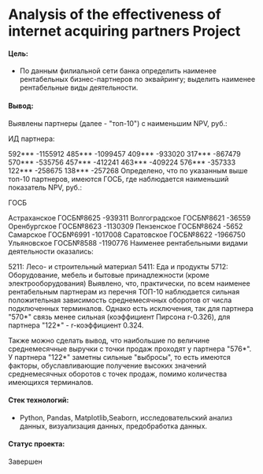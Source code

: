 # Analysis of the effectiveness of internet acquiring partners Project

#### Цель: 
- По данным филиальной сети банка определить наименее рентабельных бизнес-партнеров по эквайрингу; выделить наименее рентабельные виды деятельности.

#### Вывод:
Выявлены партнеры (далее - "топ-10") с наименьшим NPV, руб.:

ИД партнера:

592*** -1155912
485*** -1099457
409*** -933020
317*** -867479
570*** -535756
457*** -412241
463*** -409224
576*** -357333
122*** -258675
138*** -257268
Определено, что по указанным выше топ-10 партнеров, имеются ГОСБ, где наблюдается наименьший показатель NPV, руб.:

ГОСБ

Астраханское ГОСБ№8625 -939311
Волгоградское ГОСБ№8621 -36559
Оренбургское ГОСБ№8623 -1130309
Пензенское ГОСБ№8624 -5652
Самарское ГОСБ№6991 -1017008
Саратовское ГОСБ№8622 -1966750
Ульяновское ГОСБ№8588 -1190776
Наименее рентабельными видами деятельности оказались:

5211: Лесо- и строительный материал
5411: Еда и продукты
5712: Оборудование, мебель и бытовые принадлежности (кроме электрооборудования)
Выявлено, что, практически, по всем наименее рентабельным партнерам из перечня ТОП-10 наблюдается сильная положительная зависимость среднемесячных оборотов от числа подключенных терминалов. Однако есть исключения, так для партнера "570*" связь менее сильная (коэффициент Пирсона r-0.326), для партнера "122*" - r-коэффициент 0.324.

Также можно сделать вывод, что наибольшие по величине среднемесячные выручки с точки продаж проходят у партнера "576*". У партнера "122*" заметны сильные "выбросы", то есть имеются факторы, обуславливающие получение высоких значений среднемесячных оборотов с точек продаж, помимо количества имеющихся терминалов.

#### Стек технологий:
- Python, Pandas, Matplotlib,Seaborn, исследовательский анализ данных, визуализация данных, предобработка данных.

#### Статус проекта:
Завершен
